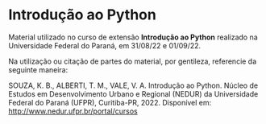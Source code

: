 # Introdução ao Python

Material utilizado no curso de extensão **Introdução ao Python** realizado na Universidade Federal do Paraná, em 31/08/22 e 01/09/22. 

Na utilização ou citação de partes do material, por gentileza, referencie da seguinte maneira:

SOUZA, K. B., ALBERTI, T. M., VALE, V. A. Introdução ao Python. Núcleo de Estudos em Desenvolvimento Urbano e Regional (NEDUR) da Universidade Federal do Paraná (UFPR), Curitiba-PR, 2022. Disponível em: http://www.nedur.ufpr.br/portal/cursos
